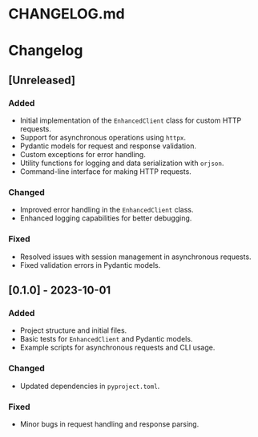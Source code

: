 # CHANGELOG.md

# Changelog

## [Unreleased]

### Added
- Initial implementation of the `EnhancedClient` class for custom HTTP requests.
- Support for asynchronous operations using `httpx`.
- Pydantic models for request and response validation.
- Custom exceptions for error handling.
- Utility functions for logging and data serialization with `orjson`.
- Command-line interface for making HTTP requests.

### Changed
- Improved error handling in the `EnhancedClient` class.
- Enhanced logging capabilities for better debugging.

### Fixed
- Resolved issues with session management in asynchronous requests.
- Fixed validation errors in Pydantic models.

## [0.1.0] - 2023-10-01
### Added
- Project structure and initial files.
- Basic tests for `EnhancedClient` and Pydantic models.
- Example scripts for asynchronous requests and CLI usage.

### Changed
- Updated dependencies in `pyproject.toml`.

### Fixed
- Minor bugs in request handling and response parsing.